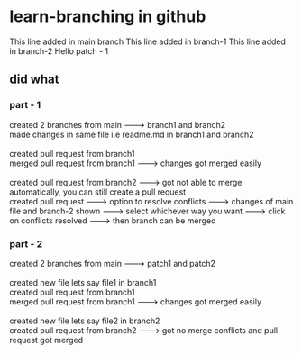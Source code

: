 # learn-branching in github
This line added in main branch
This line added in branch-1
This line added in branch-2
Hello patch - 1

## did what

### part - 1
created 2 branches from main ---> branch1 and branch2 <br>
made changes in same file i.e readme.md in branch1 and branch2 <br>
<br>
created pull request from branch1 <br>
merged pull request from branch1 ---> changes got merged easily <br>
<br>
created pull request from branch2 ---> got not able to merge automatically, you can still create a pull request <br>
created pull request ---> option to resolve conflicts ---> changes of main file and branch-2 shown ---> select whichever way you want ---> click on conflicts resolved ---> then branch can be merged <br>

### part - 2
created 2 branches from main ---> patch1 and patch2 <br>
<br>
created new file lets say file1 in branch1 <br>
created pull request from branch1 <br>
merged pull request from branch1 ---> changes got merged easily <br>
<br>
created new file lets say file2 in branch2 <br>
created pull request from branch2 ---> got no merge conflicts and pull request got merged

